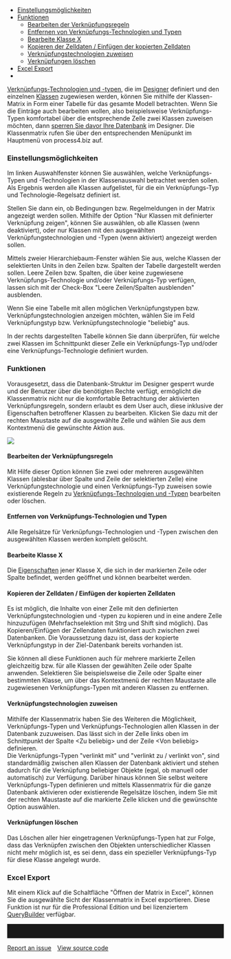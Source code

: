 -   [Einstellungsmöglichkeiten](#einstellungsmöglichkeiten)
-   [Funktionen](#funktionen)
    -   [Bearbeiten der Verknüpfungsregeln](#bearbeiten-der-verknüpfungsregeln)
    -   [Entfernen von Verknüpfungs-Technologien und Typen](#entfernen-von-verknüpfungs-technologien-und-typen)
    -   [Bearbeite Klasse X](#bearbeite-klasse-x)
    -   [Kopieren der Zelldaten / Einfügen der kopierten Zelldaten](#kopieren-der-zelldaten--einfügen-der-kopierten-zelldaten)
    -   [Verknüpfungstechnologien zuweisen](#verknüpfungstechnologien-zuweisen)
    -   [Verknüpfungen löschen](#verknüpfungen-löschen)
-   [Excel Export](#excel-export)
-   

[Verknüpfungs-Technologien und -typen](verknüpfungen), die im
[Designer](etabase-designer-de) definiert und den einzelnen
[Klassen](klasse) zugewiesen werden, können Sie mithilfe der
Klassen-Matrix in Form einer Tabelle für das gesamte Modell betrachten.
Wenn Sie die Einträge auch bearbeiten wollen, also beispielsweise
Verknüpfungs-Typen komfortabel über die entsprechende Zelle zwei Klassen
zuweisen möchten, dann [sperren Sie davor Ihre
Datenbank](sperren-und-entsperren-von-designelementen) im Designer. Die
Klassenmatrix rufen Sie über den entsprechenden Menüpunkt im Hauptmenü
von process4.biz auf.

### Einstellungsmöglichkeiten

Im linken Auswahlfenster können Sie auswählen, welche Verknüpfungs-Typen
und -Technologien in der Klassenauswahl betrachtet werden sollen. Als
Ergebnis werden alle Klassen aufgelistet, für die ein Verknüpfungs-Typ
und Technologie-Regelsatz definiert ist.

Stellen Sie dann ein, ob Bedingungen bzw. Regelmeldungen in der Matrix
angezeigt werden sollen. Mithilfe der Option "Nur Klassen mit
definierter Verknüpfung zeigen", können Sie auswählen, ob alle Klassen
(wenn deaktiviert), oder nur Klassen mit den ausgewählten
Verknüpfungstechnologien und -Typen (wenn aktiviert) angezeigt werden
sollen.

Mittels zweier Hierarchiebaum-Fenster wählen Sie aus, welche Klassen der
selektierten Units in den Zeilen bzw. Spalten der Tabelle dargestellt
werden sollen. Leere Zeilen bzw. Spalten, die über keine zugewiesene
Verknüpfungs-Technologie und/oder Verknüpfungs-Typ verfügen,  
lassen sich mit der Check-Box "Leere Zeilen/Spalten ausblenden"
ausblenden.

Wenn Sie eine Tabelle mit allen möglichen Verknüpfungstypen bzw.
Verknüpfungstechnologien anzeigen möchten, wählen Sie im Feld
Verknüpfungstyp bzw. Verknüpfungstechnologie "beliebig" aus.

In der rechts dargestellten Tabelle können Sie dann überprüfen, für
welche zwei Klassen im Schnittpunkt dieser Zelle ein Verknüpfungs-Typ
und/oder eine Verknüpfungs-Technologie definiert wurden.

### Funktionen

Vorausgesetzt, dass die Datenbank-Struktur im Designer gesperrt wurde
und der Benutzer über die benötigten Rechte verfügt, ermöglicht die
Klassenmatrix nicht nur die komfortable Betrachtung der aktivierten
Verknüpfungsregeln, sondern erlaubt es dem User auch, diese inklusive
der Eigenschaften betroffener Klassen zu bearbeiten. Klicken Sie dazu
mit der rechten Maustaste auf die ausgewählte Zelle und wählen Sie aus
dem Kontextmenü die gewünschte Aktion aus.


![](//images.ctfassets.net/utx1h0gfm1om/5JCrS8hcruskko28K6gi2K/b8de66812fca0dafa2a0cc21398e8a9a/1018241.png)


#### Bearbeiten der Verknüpfungsregeln

Mit Hilfe dieser Option können Sie zwei oder mehreren ausgewählten
Klassen (ablesbar über Spalte und Zeile der selektierten Zelle) eine
Verknüpfungstechnologie und einen Verknüpfungs-Typ zuweisen sowie
existierende Regeln zu [Verknüpfungs-Technologien und
-Typen](verknüpfungen) bearbeiten oder löschen.

#### Entfernen von Verknüpfungs-Technologien und Typen

Alle Regelsätze für Verknüpfungs-Technologien und -Typen zwischen den
ausgewählten Klassen werden komplett gelöscht.

#### Bearbeite Klasse X

Die [Eigenschaften](eigenschaften-dialogfenster) jener Klasse X, die
sich in der markierten Zeile oder Spalte befindet, werden geöffnet und
können bearbeitet werden.

#### Kopieren der Zelldaten / Einfügen der kopierten Zelldaten

Es ist möglich, die Inhalte von einer Zelle mit den definierten
Verknüpfungstechnologien und -typen zu kopieren und in eine andere Zelle
hinzuzufügen (Mehrfachselektion mit Strg und Shift sind möglich). Das
Kopieren/Einfügen der Zellendaten funktioniert auch zwischen zwei
Datenbanken. Die Voraussetzung dazu ist, dass der kopierte
Verknüpfungstyp in der Ziel-Datenbank bereits vorhanden ist.

Sie können all diese Funktionen auch für mehrere markierte Zellen
gleichzeitig bzw. für alle Klassen der gewählten Zeile oder Spalte
anwenden. Selektieren Sie beispielsweise die Zeile oder Spalte einer
bestimmten Klasse, um über das Kontextmenü der rechten Maustaste alle
zugewiesenen Verknüpfungs-Typen mit anderen Klassen zu entfernen.

#### Verknüpfungstechnologien zuweisen

Mithilfe der Klassenmatrix haben Sie des Weiteren die Möglichkeit,
Verknüpfungs-Typen und Verknüpfungs-Technologien allen Klassen in der
Datenbank zuzuweisen. Das lässt sich in der Zelle links oben im
Schnittpunkt der Spalte &lt;Zu beliebig&gt; und der Zeile &lt;Von
beliebig&gt; definieren.  
Die Verknüpfungs-Typen "verlinkt mit" und "verlinkt zu / verlinkt von",
sind standardmäßig zwischen allen Klassen der Datenbank aktiviert und
stehen dadurch für die Verknüpfung beliebiger Objekte (egal, ob manuell
oder automatisch) zur Verfügung. Darüber hinaus können Sie selbst
weitere Verknüpfungs-Typen definieren und mittels Klassenmatrix für die
ganze Datenbank aktivieren oder existierende Regelsätze löschen, indem
Sie mit der rechten Maustaste auf die markierte Zelle klicken und die
gewünschte Option auswählen.

#### Verknüpfungen löschen

Das Löschen aller hier eingetragenen Verknüpfungs-Typen hat zur Folge,
dass das Verknüpfen zwischen den Objekten unterschiedlicher Klassen
nicht mehr möglich ist, es sei denn, dass ein spezieller
Verknüpfungs-Typ für diese Klasse angelegt wurde.

### Excel Export

Mit einem Klick auf die Schaltfläche "Öffnen der Matrix in Excel",
können Sie die ausgewählte Sicht der Klassenmatrix in Excel exportieren.
Diese Funktion ist nur für die Professional Edition und bei lizenziertem
[QueryBuilder](querybuilder-de) verfügbar.


<hr style="padding-top:2rem" />
<a href="https://github.com/process4/docs/issues" target="_blank" class="bgw btn btn-primary btn-lg shadow-sm">Report an issue</a>
<a href="https://github.com/process4/docs" target="_blank" class="bgw btn btn-primary btn-lg shadow-sm" style="margin-left:10px;">View source code</a>